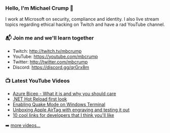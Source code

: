 ### Hello, I'm Michael Crump 👋

I work at Microsoft on security, compliance and identity. I also live stream topics regarding ethical hacking on Twitch and have a rad YouTube channel. 

### 📬 Join me and we'll learn together

- Twitch: http://twitch.tv/mbcrump
- YouTube: https://youtube.com/mbcrump
- Twitter: http://twitter.com/mbcrump
- Discord: https://discord.gg/qrGrx8m

### 📺 Latest YouTube Videos

<!-- YOUTUBE:START -->
- [Azure Bicep - What it is and why you should care](https://www.youtube.com/watch?v=MYVMmXFV478)
- [.NET Hot Reload first look](https://www.youtube.com/watch?v=3y5ACfQbsHk)
- [Enabling Quake Mode on Windows Terminal](https://www.youtube.com/watch?v=vVy8XnDnslU)
- [Unboxing Apple AirTag with engraving and testing it out](https://www.youtube.com/watch?v=exBMOkWoCzI)
- [10 cool links for developers that I think you'll like](https://www.youtube.com/watch?v=D_pA19TB-Kk)
<!-- YOUTUBE:END -->

➡️ [more videos...](https://youtube.com/mbcrump)


